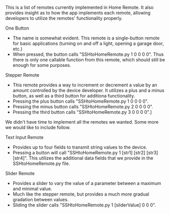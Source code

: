 This is a list of remotes currently implemented in Home Remote. It also provides insight as to how the app implements each remote, allowing developers to utilize the remotes' functionality properly.

One Button
- The name is somewhat evident. This remote is a single-button remote for basic applications (turning on and off a light, opening a garage door, etc.)
- When pressed, the button calls "SSHtoHomeRemote.py 1 0 0 0 0". Thus there is only one callable function from this remote, which should still be enough for some purposes.

Stepper Remote
- This remote provides a way to increment or decrement a value by an amount controlled by the device developer. It utilizes a plus and a minus button, as well as a third button for additiona functionality.
- Pressing the plus button calls "SSHtoHomeRemote.py 1 0 0 0 0".
- Pressing the minus button calls "SSHtoHomeRemote.py 2 0 0 0 0".
- Pressing the third button calls "SSHtoHomeRemote.py 3 0 0 0 0".]

We didn't have time to implement all the remotes we wanted. Some more we would like to include follow.

Text Input Remote
- Provides up to four fields to transmit string values to the device.
- Pressing a button will call "SSHtoHomeRemote.py 1 [str1] [str2] [str3] [str4]". This utilizes the additional data fields that we provide in the SSHtoHomeRemote.py file.

Slider Remote
- Provides a slider to vary the value of a parameter between a maximum and minimal value.
- Much like the stepper remote, but provides a much more gradual gradation between values.
- Sliding the slider calls "SSHtoHomeRemote.py 1 [sliderValue] 0 0 0".

